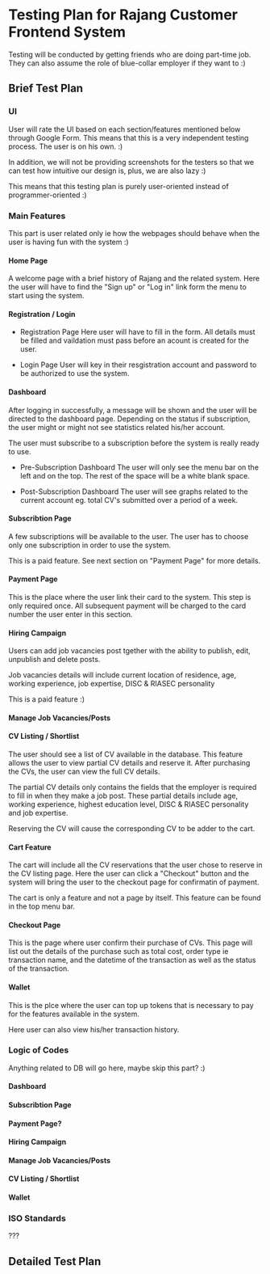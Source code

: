# Testing Plan for Rajang Customer Frontend System

Testing will be conducted by getting friends who are doing part-time job. They 
can also assume the role of blue-collar employer if they want to :)

## Brief Test Plan

### UI
User will rate the UI based on each section/features mentioned below through Google Form.
This means that this is a very independent testing process. The user is on his own. :)

In addition, we will not be providing screenshots for the testers so that we can 
test how intuitive our design is, plus, we are also lazy :) 

This means that this testing plan is purely user-oriented instead of 
programmer-oriented :)

### Main Features
This part is user related only ie how the webpages should behave when the user 
is having fun with the system :)

#### Home Page
A welcome page with a brief history of Rajang and the related system.
Here the user will have to find the "Sign up" or "Log in" link form the menu to 
start using the system.

#### Registration / Login
- Registration Page
Here user will have to fill in the form. All details must be filled and 
vaildation must pass before an acount is created for the user.

- Login Page
User will key in their resgistration account and password to be authorized to 
use the system.

#### Dashboard
After logging in successfully, a message will be shown and the user will be 
directed to the dashboard page. Depending on the status if subscription, the user
might or might not see statistics related his/her account.

The user must subscribe to a subscription before the system is really ready to 
use.

- Pre-Subscription Dashboard
The user will only see the menu bar on the left and on the top. The rest of the 
space will be a white blank space.

- Post-Subscription Dashboard
The user will see graphs related to the current account eg. total CV's submitted 
over a period of a week.

#### Subscribtion Page
A few subscriptions will be available to the user. The user has to choose only
one subscription in order to use the system.

This is a paid feature. See next section on "Payment Page" for more details.

#### Payment Page
This is the place where the user link their card to the system. This step is only
required once. All subsequent payment will be charged to the card number the user
enter in this section.

#### Hiring Campaign
Users can add job vacancies post tgether with the ability to publish, edit, 
unpublish and delete posts.

Job vacancies details will include current location of residence, age, working 
experience, job expertise, DISC & RIASEC personality

This is a paid feature :)

#### Manage Job Vacancies/Posts


#### CV Listing / Shortlist
The user should see a list of CV available in the database. This feature allows
the user to view partial CV details and reserve it. After purchasing the CVs, 
the user can view the full CV details.

The partial CV details only contains the fields that the employer is required to 
fill in when they make a job post. These partial details include age, working 
experience, highest education level, DISC & RIASEC personality and job expertise.

Reserving the CV will cause the corresponding CV to be adder to the cart.

#### Cart Feature
The cart will include all the CV reservations that the user chose to reserve in 
the CV listing page. Here the user can click a "Checkout" button and the system 
will bring the user to the checkout page for confirmatin of payment.

The cart is only a feature and not a page by itself. This feature can be found 
in the top menu bar.

#### Checkout Page
This is the page where user confirm their purchase of CVs. This page will list 
out the details of the purchase such as total cost, order type ie transaction 
name, and the datetime of the transaction as well as the status of the transaction.

#### Wallet
This is the plce where the user can top up tokens that is necessary to pay for 
the features available in the system.

Here user can also view his/her transaction history.

### Logic of Codes
Anything related to DB will go here, maybe skip this part? :)
#### Dashboard
#### Subscribtion Page
#### Payment Page?
#### Hiring Campaign
#### Manage Job Vacancies/Posts
#### CV Listing / Shortlist
#### Wallet

### ISO Standards
???

## Detailed Test Plan




